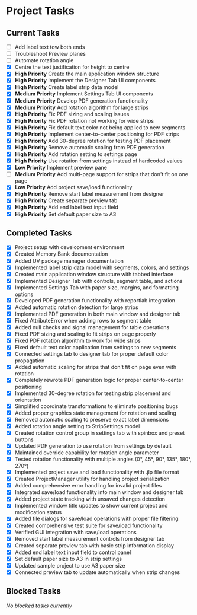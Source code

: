 # Project Tasks

## Current Tasks

- [ ] Add label text tow both ends
- [ ] Troubleshoot Preview planes
- [ ] Automate rotation angle
- [x] Centre the text justification for height to centre
- [x] **High Priority** Create the main application window structure
- [x] **High Priority** Implement the Designer Tab UI components
- [x] **High Priority** Create label strip data model
- [x] **Medium Priority** Implement Settings Tab UI components
- [x] **Medium Priority** Develop PDF generation functionality
- [x] **Medium Priority** Add rotation algorithm for large strips
- [x] **High Priority** Fix PDF sizing and scaling issues
- [x] **High Priority** Fix PDF rotation not working for wide strips
- [x] **High Priority** Fix default text color not being applied to new segments
- [x] **High Priority** Implement center-to-center positioning for PDF strips
- [x] **High Priority** Add 30-degree rotation for testing PDF placement
- [x] **High Priority** Remove automatic scaling from PDF generation
- [x] **High Priority** Add rotation setting to settings page
- [x] **High Priority** Use rotation from settings instead of hardcoded values
- [x] **Low Priority** Implement preview pane
- [ ] **Medium Priority** Add multi-page support for strips that don't fit on one page
- [x] **Low Priority** Add project save/load functionality
- [x] **High Priority** Remove start label measurement from designer
- [x] **High Priority** Create separate preview tab
- [x] **High Priority** Add end label text input field
- [x] **High Priority** Set default paper size to A3

## Completed Tasks

- [x] Project setup with development environment
- [x] Created Memory Bank documentation
- [x] Added UV package manager documentation
- [x] Implemented label strip data model with segments, colors, and settings
- [x] Created main application window structure with tabbed interface
- [x] Implemented Designer Tab with controls, segment table, and actions
- [x] Implemented Settings Tab with paper size, margins, and formatting options
- [x] Developed PDF generation functionality with reportlab integration
- [x] Added automatic rotation detection for large strips
- [x] Implemented PDF generation in both main window and designer tab
- [x] Fixed AttributeError when adding rows to segment table
- [x] Added null checks and signal management for table operations
- [x] Fixed PDF sizing and scaling to fit strips on page properly
- [x] Fixed PDF rotation algorithm to work for wide strips
- [x] Fixed default text color application from settings to new segments
- [x] Connected settings tab to designer tab for proper default color propagation
- [x] Added automatic scaling for strips that don't fit on page even with rotation
- [x] Completely rewrote PDF generation logic for proper center-to-center positioning
- [x] Implemented 30-degree rotation for testing strip placement and orientation
- [x] Simplified coordinate transformations to eliminate positioning bugs
- [x] Added proper graphics state management for rotation and scaling
- [x] Removed automatic scaling to preserve exact label dimensions
- [x] Added rotation angle setting to StripSettings model
- [x] Created rotation control group in settings tab with spinbox and preset buttons
- [x] Updated PDF generation to use rotation from settings by default
- [x] Maintained override capability for rotation angle parameter
- [x] Tested rotation functionality with multiple angles (0°, 45°, 90°, 135°, 180°, 270°)
- [x] Implemented project save and load functionality with .jlp file format
- [x] Created ProjectManager utility for handling project serialization
- [x] Added comprehensive error handling for invalid project files
- [x] Integrated save/load functionality into main window and designer tab
- [x] Added project state tracking with unsaved changes detection
- [x] Implemented window title updates to show current project and modification status
- [x] Added file dialogs for save/load operations with proper file filtering
- [x] Created comprehensive test suite for save/load functionality
- [x] Verified GUI integration with save/load operations
- [x] Removed start label measurement controls from designer tab
- [x] Created separate preview tab with basic strip information display
- [x] Added end label text input field to control panel
- [x] Set default paper size to A3 in strip settings
- [x] Updated sample project to use A3 paper size
- [x] Connected preview tab to update automatically when strip changes

## Blocked Tasks

_No blocked tasks currently_
